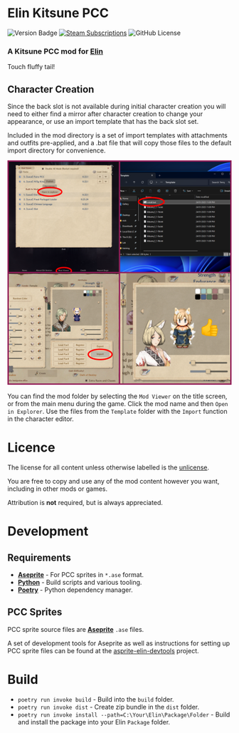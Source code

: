 # Elin Kitsune PCC

![Version Badge](https://img.shields.io/github/v/release/n15g/elin-kitsune-pcc)
[![Steam Subscriptions](https://img.shields.io/steam/subscriptions/TODO)](https://steamcommunity.com/sharedfiles/filedetails/?id=TODO)
![GitHub License](https://img.shields.io/github/license/n15g/elin-kitsune-pcc)

### A Kitsune PCC mod for [Elin](https://store.steampowered.com/app/2135150/Elin/)

Touch fluffy tail!

## Character Creation

Since the back slot is not available during initial character creation you will need to either find a mirror after
character creation to change your appearance, or use an import template that has the back slot set.

Included in the mod directory is a set of import templates with attachments and outfits pre-applied, and a .bat file
that will copy those files to the default import directory for convenience.

![Character Import](site/character-import.png)

You can find the mod folder by selecting the `Mod Viewer` on the title screen, or from the main menu during the game.
Click the mod name and then `Open in Explorer`.
Use the files from the `Template` folder with the `Import` function in the character editor.

# Licence

The license for all content unless otherwise labelled is the [unlicense](LICENSE).

You are free to copy and use any of the mod content however you want, including in other mods or games.

Attribution is **not** required, but is always appreciated.

# Development

## Requirements

* **[Aseprite](https://www.aseprite.org/)** - For PCC sprites in `*.ase` format.
* **[Python](https://wiki.python.org/moin/BeginnersGuide/Download)** - Build scripts and various tooling.
* **[Poetry](https://python-poetry.org/docs/#installation)** - Python dependency manager.

## PCC Sprites

PCC sprite source files are **[Aseprite](https://www.aseprite.org/)** `.ase` files.

A set of development tools for Aseprite as well as instructions for setting up PCC sprite files can be found at
the [asprite-elin-devtools](https://github.com/n15g/aseprite-elin-devtools) project.

# Build

* ```poetry run invoke build``` - Build into the `build` folder.
* ```poetry run invoke dist``` - Create zip bundle in the `dist` folder.
* ```poetry run invoke install --path=C:\Your\Elin\Package\Folder``` - Build and install the package into your Elin
  `Package` folder.
